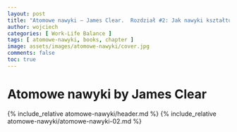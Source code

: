 ```yaml
---
layout: post
title: "Atomowe nawyki — James Clear.  Rozdział #2: Jak nawyki kształtują tożsamość (i na odwrót)"
author: wojciech
categories: [ Work-Life Balance ]
tags: [ atomowe-nawyki, books, chapter ]
image: assets/images/atomowe-nawyki/cover.jpg
comments: false
toc: true
---
```


# Atomowe nawyki by James Clear

{% include_relative atomowe-nawyki/header.md %}
{% include_relative atomowe-nawyki/atomowe-nawyki-02.md %}
